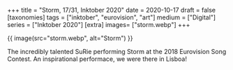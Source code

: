 +++
title = "Storm, 17/31, Inktober 2020"
date = 2020-10-17
draft =  false
[taxonomies]
tags = ["inktober", "eurovision", "art"]
medium = ["Digital"]
series = ["Inktober 2020"]
[extra]
images= ["storm.webp"]
+++

{{ image(src="storm.webp", alt="Storm") }}

The incredibly talented SuRie performing Storm at the 2018 Eurovision Song Contest. An inspirational performace, we were there in Lisboa!
